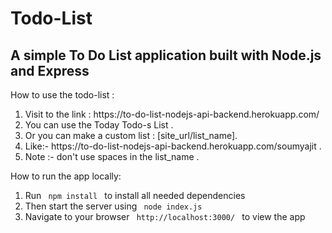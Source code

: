# Todo-List

<h2> A simple To Do List application built with Node.js and Express</h2>
 
<p>How to use the todo-list :<p>

<ol>
  <li>Visit to the link : https://to-do-list-nodejs-api-backend.herokuapp.com/ </li>
  <li>You can use the Today Todo-s List .</li>
  <li>Or you can make a custom list : [site_url/list_name].</li>
 <li>Like:- https://to-do-list-nodejs-api-backend.herokuapp.com/soumyajit .</li>
  <li>Note :- don't use spaces in the list_name .</li>
</ol>

<p> How to run the app locally: </p>

<ol>
<li> Run <code> npm install </code> to install all needed dependencies </li>

<li> Then start the server using <code> node index.js </code> </li>

<li> Navigate to your browser <code> http://localhost:3000/ </code> to view the app </li>
</ol>
